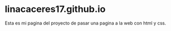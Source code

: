 # linacaceres17.github.io
Esta es mi pagina del proyecto de pasar una pagina a la web con html y css.
